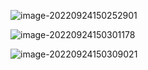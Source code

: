 ![image-20220924150252901](https://manv-typora.oss-cn-hangzhou.aliyuncs.com/typora-imgimage-20220924150252901.png)

![image-20220924150301178](https://manv-typora.oss-cn-hangzhou.aliyuncs.com/typora-imgimage-20220924150301178.png)

![image-20220924150309021](https://manv-typora.oss-cn-hangzhou.aliyuncs.com/typora-imgimage-20220924150309021.png)
